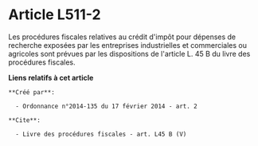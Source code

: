 # Article L511-2

Les procédures fiscales relatives au crédit d'impôt pour dépenses de recherche exposées par les entreprises industrielles et
commerciales ou agricoles sont prévues par les dispositions de l'article L. 45 B du livre des procédures fiscales.

**Liens relatifs à cet article**

	**Créé par**:

	  - Ordonnance n°2014-135 du 17 février 2014 - art. 2

	**Cite**:

	  - Livre des procédures fiscales - art. L45 B (V)
